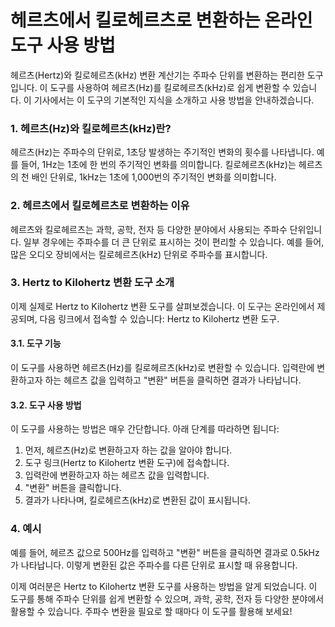 헤르츠에서 킬로헤르츠로 변환하는 온라인 도구 사용 방법
==============================

헤르츠(Hertz)와 킬로헤르츠(kHz) 변환 계산기는 주파수 단위를 변환하는 편리한 도구입니다. 이 도구를 사용하여 헤르츠(Hz)를 킬로헤르츠(kHz)로 쉽게 변환할 수 있습니다. 이 기사에서는 이 도구의 기본적인 지식을 소개하고 사용 방법을 안내하겠습니다.

### 1. 헤르츠(Hz)와 킬로헤르츠(kHz)란?

헤르츠(Hz)는 주파수의 단위로, 1초당 발생하는 주기적인 변화의 횟수를 나타냅니다. 예를 들어, 1Hz는 1초에 한 번의 주기적인 변화를 의미합니다. 킬로헤르츠(kHz)는 헤르츠의 천 배인 단위로, 1kHz는 1초에 1,000번의 주기적인 변화를 의미합니다.

### 2. 헤르츠에서 킬로헤르츠로 변환하는 이유

헤르츠와 킬로헤르츠는 과학, 공학, 전자 등 다양한 분야에서 사용되는 주파수 단위입니다. 일부 경우에는 주파수를 더 큰 단위로 표시하는 것이 편리할 수 있습니다. 예를 들어, 많은 오디오 장비에서는 킬로헤르츠(kHz) 단위로 주파수를 표시합니다.

### 3. Hertz to Kilohertz 변환 도구 소개

이제 실제로 Hertz to Kilohertz 변환 도구를 살펴보겠습니다. 이 도구는 온라인에서 제공되며, 다음 링크에서 접속할 수 있습니다: Hertz to Kilohertz 변환 도구.

#### 3.1. 도구 기능

이 도구를 사용하면 헤르츠(Hz)를 킬로헤르츠(kHz)로 변환할 수 있습니다. 입력란에 변환하고자 하는 헤르츠 값을 입력하고 "변환" 버튼을 클릭하면 결과가 나타납니다.

#### 3.2. 도구 사용 방법

이 도구를 사용하는 방법은 매우 간단합니다. 아래 단계를 따라하면 됩니다:

1. 먼저, 헤르츠(Hz)로 변환하고자 하는 값을 알아야 합니다.
2. 도구 링크(Hertz to Kilohertz 변환 도구)에 접속합니다.
3. 입력란에 변환하고자 하는 헤르츠 값을 입력합니다.
4. "변환" 버튼을 클릭합니다.
5. 결과가 나타나며, 킬로헤르츠(kHz)로 변환된 값이 표시됩니다.

### 4. 예시

예를 들어, 헤르츠 값으로 500Hz를 입력하고 "변환" 버튼을 클릭하면 결과로 0.5kHz가 나타납니다. 이렇게 변환된 값은 주파수를 다른 단위로 표시할 때 유용합니다.

이제 여러분은 Hertz to Kilohertz 변환 도구를 사용하는 방법을 알게 되었습니다. 이 도구를 통해 주파수 단위를 쉽게 변환할 수 있으며, 과학, 공학, 전자 등 다양한 분야에서 활용할 수 있습니다. 주파수 변환을 필요로 할 때마다 이 도구를 활용해 보세요!